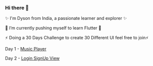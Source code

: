 ### Hi there 👋

✨ I'm Dyson from India, a passionate learner and explorer ✨

🌱 I’m currently pushing myself to learn Flutter 🌱

⚡ Doing a 30 Days Challenge to create 30 Different UI feel free to join⚡ 

Day 1 - [Music Player](https://github.com/DysonThomas/Music-Player-UI)

Day 2 - [Login SignUp View](https://github.com/DysonThomas/Login-UI)


